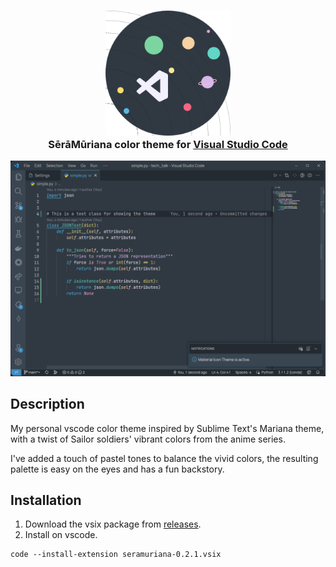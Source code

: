 <h3 align="center">
	<img src="logo.png" width="200" alt="Logo"/><br/>
	SērāMūriana color theme for <a href="https://code.visualstudio.com/">Visual Studio Code</a>
</h3>

![preview](preview.png)

## Description

My personal vscode color theme inspired by Sublime Text's Mariana theme, with a twist of Sailor soldiers' vibrant colors from the anime series.

I've added a touch of pastel tones to balance the vivid colors, the resulting palette is easy on the eyes and has a fun backstory.

## Installation

1. Download the vsix package from [releases](https://github.com/pablonoya/seramuriana/releases).
2. Install on vscode.

```
code --install-extension seramuriana-0.2.1.vsix
```
